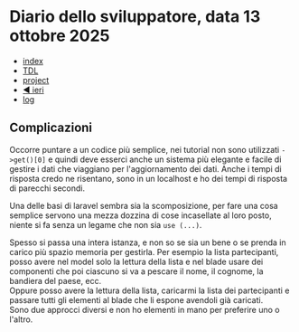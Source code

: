 # Diario dello sviluppatore, data 13 ottobre 2025

* [index](../index.md)
* [TDL](../TDL.md)
* [project](https://github.com/users/mrai64/projects/1)
* [◀️ ieri](./2025-10-12_IT.md)
* [log](/storage/logs/laravel.log)

## Complicazioni

Occorre puntare a un codice più semplice, nei tutorial non
sono utilizzati `->get()[0]` e quindi deve esserci anche un sistema più
elegante e facile di gestire i dati che viaggiano per
l'aggiornamento dei dati. Anche i tempi di risposta credo ne risentano,
sono in un localhost e ho dei tempi di risposta di parecchi secondi.

Una delle basi di laravel sembra sia la scomposizione, per fare
una cosa semplice servono una mezza dozzina di cose incasellate
al loro posto, niente si fa senza un legame che non sia `use (...)`.

Spesso si passa una intera istanza, e non so se sia un bene
o se prenda in carico più spazio memoria per gestirla.
Per esempio la lista partecipanti, posso avere nel model
solo la lettura della lista e nel blade usare dei componenti che
poi ciascuno si va a pescare il nome, il cognome, la bandiera del paese,
ecc.  
Oppure posso avere la lettura della lista, caricarmi la lista 
dei partecipanti e passare tutti gli elementi al blade che li espone
avendoli già caricati.  
Sono due approcci diversi e non ho elementi in mano per preferire uno
o l'altro.
